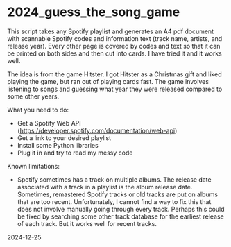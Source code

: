 # 2024_guess_the_song_game
This script takes any Spotify playlist and generates an A4 pdf document with scannable Spotify codes and information text (track name, artists, and release year). Every other page is covered by codes and text so that it can be printed on both sides and then cut into cards. I have tried it and it works well. 

The idea is from the game Hitster. I got Hitster as a Christmas gift and liked playing the game, but ran out of playing cards fast. The game involves listening to songs and guessing what year they were released compared to some other years. 

What you need to do: 
- Get a Spotify Web API (https://developer.spotify.com/documentation/web-api)
- Get a link to your desired playlist
- Install some Python libraries
- Plug it in and try to read my messy code

Known limitations: 
- Spotify sometimes has a track on multiple albums. The release date associated with a track in a playlist is the album release date. Sometimes, remastered Spotify tracks or old tracks are put on albums that are too recent. Unfortunately, I cannot find a way to fix this that does not involve manually going through every track. Perhaps this could be fixed by searching some other track database for the earliest release of each track. But it works well for recent tracks. 

2024-12-25
